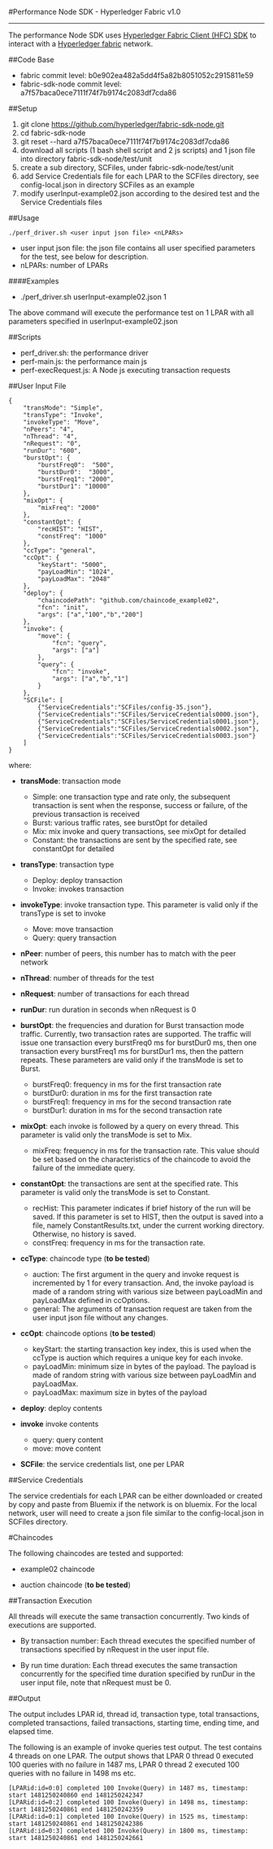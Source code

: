 

#Performance Node SDK - Hyperledger Fabric v1.0

----------

The performance Node SDK uses [Hyperledger Fabric Client (HFC) SDK](http://hyperledger-fabric.readthedocs.io/en/latest/Setup/NodeSDK-setup/) to interact with a [Hyperledger fabric](https://github.com/hyperledger/fabric) network.

##Code Base

- fabric commit level: b0e902ea482a5dd4f5a82b8051052c2915811e59
- fabric-sdk-node commit level: a7f57baca0ece7111f74f7b9174c2083df7cda86

##Setup


1. git clone https://github.com/hyperledger/fabric-sdk-node.git
2. cd fabric-sdk-node
3. git reset --hard a7f57baca0ece7111f74f7b9174c2083df7cda86
4. download all scripts (1 bash shell script and 2 js scripts) and 1 json file into directory fabric-sdk-node/test/unit
5. create a sub directory, SCFiles, under fabric-sdk-node/test/unit
6. add Service Credentials file for each LPAR to the SCFiles directory, see config-local.json in directory SCFiles as an example
7. modify userInput-example02.json according to the desired test and the Service Credentials files


##Usage

`./perf_driver.sh <user input json file> <nLPARs>`

- user input json file: the json file contains all user specified parameters for the test, see below for description.
- nLPARs: number of LPARs


####Examples

- ./perf_driver.sh userInput-example02.json 1

The above command will execute the performance test on 1 LPAR with all parameters specified in userInput-example02.json



##Scripts

- perf_driver.sh: the performance driver
- perf-main.js: the performance main js
- perf-execRequest.js: A Node js executing transaction requests


##User Input File


    {
        "transMode": "Simple",
        "transType": "Invoke",
        "invokeType": "Move",
	    "nPeers": "4",
        "nThread": "4",
        "nRequest": "0",
        "runDur": "600",
        "burstOpt": {
            "burstFreq0":  "500",
            "burstDur0":  "3000",
            "burstFreq1": "2000",
            "burstDur1": "10000"
        },
        "mixOpt": {
            "mixFreq": "2000"
        },
        "constantOpt": {
            "recHIST": "HIST",
            "constFreq": "1000"
        },
        "ccType": "general",
        "ccOpt": {
            "keyStart": "5000",
            "payLoadMin": "1024",
            "payLoadMax": "2048"
        },
        "deploy": {
            "chaincodePath": "github.com/chaincode_example02",
            "fcn": "init",
            "args": ["a","100","b","200"]
        },
        "invoke": {
            "move": {
                "fcn": "query",
                "args": ["a"]
            },
            "query": {
                "fcn": "invoke",
                "args": ["a","b","1"]
            }
        },   
	    "SCFile": [
            {"ServiceCredentials":"SCFiles/config-35.json"},
	        {"ServiceCredentials":"SCFiles/ServiceCredentials0000.json"},
		    {"ServiceCredentials":"SCFiles/ServiceCredentials0001.json"},
	 	    {"ServiceCredentials":"SCFiles/ServiceCredentials0002.json"},
		    {"ServiceCredentials":"SCFiles/ServiceCredentials0003.json"}
	    ]
    }
    
where:

+ **transMode**: transaction mode
  -  Simple: one transaction type and rate only, the subsequent transaction is sent when the response, success or failure, of the previous transaction is received
  -  Burst: various traffic rates, see burstOpt for detailed
  -  Mix: mix invoke and query transactions, see mixOpt for detailed
  -  Constant: the transactions are sent by the specified rate, see constantOpt for detailed

+ **transType**: transaction type
  - Deploy: deploy transaction
  - Invoke: invokes transaction

+ **invokeType**: invoke transaction type.  This parameter is valid only if the transType is set to invoke
  - Move: move transaction
  - Query: query transaction

+ **nPeer**: number of peers, this number has to match with the peer network

+ **nThread**: number of threads for the test

+ **nRequest**: number of transactions for each thread

+ **runDur**: run duration in seconds when nRequest is 0

+ **burstOpt**: the frequencies and duration for Burst transaction mode traffic. Currently, two transaction rates are supported. The traffic will issue one transaction every burstFreq0 ms for burstDur0 ms, then one transaction every burstFreq1 ms for burstDur1 ms, then the pattern repeats. These parameters are valid only if the transMode is set to Burst.
  - burstFreq0: frequency in ms for the first transaction rate
  - burstDur0:  duration in ms for the first transaction rate
  - burstFreq1: frequency in ms for the second transaction rate
  - burstDur1:  duration in ms for the second transaction rate


+ **mixOpt**: each invoke is followed by a query on every thread. This parameter is valid only the transMode is set to Mix.

  - mixFreq: frequency in ms for the transaction rate. This value should be set based on the characteristics of the chaincode to avoid the failure of the immediate query.

+ **constantOpt**: the transactions are sent at the specified rate. This parameter is valid only the transMode is set to Constant.
  
  - recHist: This parameter indicates if brief history of the run will be saved.  If this parameter is set to HIST, then the output is saved into a file, namely ConstantResults.txt, under the current working directory.  Otherwise, no history is saved.
  - constFreq: frequency in ms for the transaction rate.

+ **ccType**: chaincode type (**to be tested**)

  - auction: The first argument in the query and invoke request is incremented by 1 for every transaction.  And, the invoke payload is made of a random string with various size between payLoadMin and payLoadMax defined in ccOptions.
  - general: The arguments of transaction request are taken from the user input json file without any changes.

+ **ccOpt**: chaincode options (**to be tested**)
  - keyStart: the starting transaction key index, this is used when the ccType is auction which requires a unique key for each invoke.
  - payLoadMin: minimum size in bytes of the payload. The payload is made of random string with various size between payLoadMin and payLoadMax.
  - payLoadMax: maximum size in bytes of the payload

+ **deploy**: deploy contents

+ **invoke** invoke contents
  - query: query content
  - move: move content

+ **SCFile**: the service credentials list, one per LPAR



##Service Credentials

The service credentials for each LPAR can be either downloaded or created by copy and paste from Bluemix if the network is on bluemix.  For the local network, user will need to create a json file similar to the config-local.json in SCFiles directory. 

#Chaincodes

The following chaincodes are tested and supported:

* example02 chaincode

* auction chaincode (**to be tested**)



##Transaction Execution

All threads will execute the same transaction concurrently. Two kinds of executions are supported.

+ By transaction number: Each thread executes the specified number of transactions specified by nRequest in the user input file.
    
+ By run time duration: Each thread executes the same transaction concurrently for the specified time duration specified by runDur in the user input file, note that nRequest must be 0.



##Output

The output includes LPAR id, thread id, transaction type, total transactions, completed transactions, failed transactions, starting time, ending time, and elapsed time.

The following is an example of invoke queries test output. The test contains 4 threads on one LPAR.  The output shows that LPAR 0 thread 0 executed 100 queries with no failure in 1487 ms, LPAR 0 thread 2 executed 100 queries with no failure in 1498 ms etc. 

    [LPARid:id=0:0] completed 100 Invoke(Query) in 1487 ms, timestamp: start 1481250240860 end 1481250242347
    [LPARid:id=0:2] completed 100 Invoke(Query) in 1498 ms, timestamp: start 1481250240861 end 1481250242359
    [LPARid:id=0:1] completed 100 Invoke(Query) in 1525 ms, timestamp: start 1481250240861 end 1481250242386
    [LPARid:id=0:3] completed 100 Invoke(Query) in 1800 ms, timestamp: start 1481250240861 end 1481250242661



